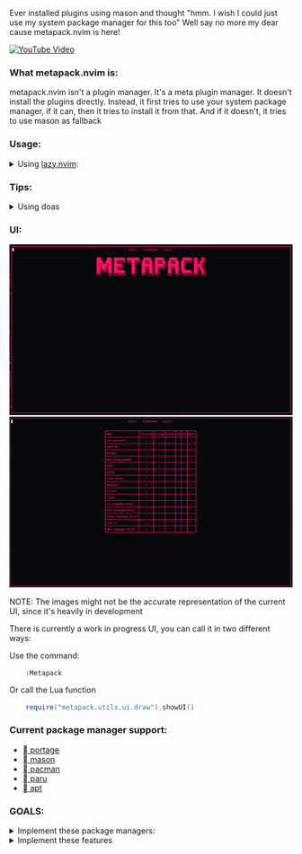 Ever installed plugins using mason and thought "hmm. I wish I could just use
my system package manager for this too" Well say no more my dear cause
metapack.nvim is here!

[![YouTube Video](https://img.youtube.com/vi/3dRy8ad6oHM/0.jpg)](https://www.youtube.com/watch?v=3dRy8ad6oHM)

### What metapack.nvim is:
metapack.nvim isn't a plugin manager. It's a meta plugin manager. It doesn't
install the plugins directly. Instead, it first tries to use your system
package manager, if it can, then it tries to install it from that. And if it
doesn't, it tries to use mason as fallback

### Usage:
<details>
    <summary>Using <a href="https://github.com/folke/lazy.nvim">lazy.nvim</a>:</summary>

```lua
    {
        "ingenarel/metapack.nvim",
        dependencies = {
            {
                "williamboman/mason.nvim",
                config = true,
            },
        },
        config = function()
            require("metapack").setup{
                ensure_installed = {
                    --lsp
                    "pyright", -- package could be string for simple use
                    "clangd",
                    {
                        "lua-language-server",
                        portage = true,
                        os = "gentoo"
                    }, -- or it could be a table specifying stuff,
                    {
                        "lua-language-server-git",
                        aur = true,
                        os = "arch",
                        exec = "lua-language-server"
                    }, -- you can use execName if the package name isn't the same as the executable name
                    "bash-language-server",
                    "termux-language-server",
                    "ltex-ls",
                    "yaml-language-server",
                    --lsp
                    --dap
                    { "codelldb", mason = true}, -- if you use table, it's not idiotproof, so if you name a plugin wrong, that's on you.
                    "debugpy",
                    --dap
                    --formatter
                    "black",
                    "stylua",
                    "clang-format",
                    "beautysh",
                    --formatter
                }
            }
        end,
    }
```
</details>

### Tips:

<details>
    <summary> Using doas </summary>

Metapack works with sudo when trying to interact with your package
manager. But it can also use doas.

```lua
    require("metapack").setup{
        ensure_installed =(
            {
                --packages
            },
            doas = true
        }
```

</details>

### UI:

![Main Menu](images/main-menu.png)
![Packages](images/package-menu.png)

NOTE: The images might not be the accurate representation of the current UI,
since it's heavily in development

There is currently a work in progress UI, you can call it in two different
ways:


Use the command:
```vim
    :Metapack
```
Or call the Lua function

```lua
    require("metapack.utils.ui.draw").showUI()
```

### Current package manager support:
- [ portage](https://wiki.gentoo.org/wiki/Portage)
- [ mason](https://github.com/williamboman/mason.nvim)
- [󰣇 pacman](https://wiki.archlinux.org/title/Pacman)
- [󰣇 paru](https://github.com/Morganamilo/paru)
- [󰣚 apt](https://en.wikipedia.org/wiki/APT_(software))

### GOALS:
<details>
    <summary> Implement these package managers:</summary>

- [ ] building from source
- [ ] cargo
- [ ] dnf
- [ ] luarocks
- [ ] npm
- [ ] pip
- [ ] scoop
- [x] apt
- [x] yay
- [x] pacman
- [x] paru

</details>

<details>
    <summary> Implement these features </summary>

- Specifying:
    - [ ] version
    - [ ] commit hash
    - [x] ~operating system / Linux distro~
    - [x] ~package manager~

- Features:
    - [ ] A logger for managing, cleaning, deleting and updating packages.
    - [ ] Work with gentoo USE flags
        some stuff in gentoo, like codelldb and clang-format, are not separate
        packages, but instead they are USE flags in the clang package

</details>
<!-- vim: set textwidth=78: -->
